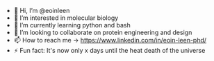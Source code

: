 - 👋 Hi, I’m @eoinleen
- 👀 I’m interested in molecular biology
- 🌱 I’m currently learning python and bash
- 💞️ I’m looking to collaborate on protein engineering and design
- 📫 How to reach me -> https://www.linkedin.com/in/eoin-leen-phd/
- ⚡ Fun fact: It's now only x days until the heat death of the universe

<!---
eoinleen/eoinleen is a ✨ special ✨ repository because its `README.md` (this file) appears on your GitHub profile.
You can click the Preview link to take a look at your changes.
--->
